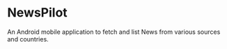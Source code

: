 # NewsPilot
An Android mobile application to fetch and list News from various sources and countries.
